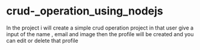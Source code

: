 # crud-_operation_using_nodejs
In the project i will create a simple crud operation project in that user give a input of the name , email and image then the profile will be created and you can edit or delete that profile 
